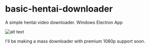 # basic-hentai-downloader
A simple hentai video downloader. Windows Electron App

![alt text](https://i.imgur.com/ksG9Vi5.gif)

I'll be making a mass downloader with premium 1080p support soon.
